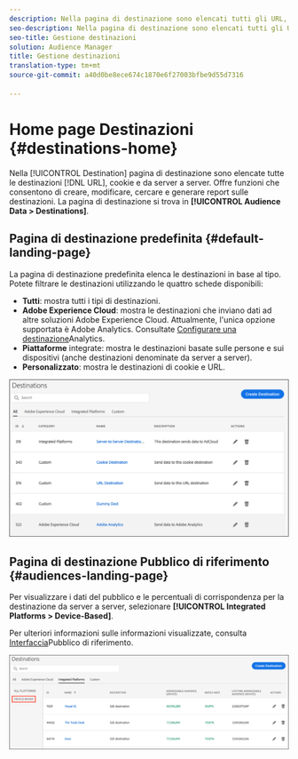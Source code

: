 ```yaml
---
description: Nella pagina di destinazione sono elencati tutti gli URL, i cookie e le destinazioni da server a server. Offre funzioni che consentono di creare, modificare, cercare e generare report sulle destinazioni. La pagina di destinazione si trova in Dati audience > Destinazioni.
seo-description: Nella pagina di destinazione sono elencati tutti gli URL, i cookie e le destinazioni da server a server. Offre funzioni che consentono di creare, modificare, cercare e generare report sulle destinazioni. La pagina di destinazione si trova in Dati audience > Destinazioni.
seo-title: Gestione destinazioni
solution: Audience Manager
title: Gestione destinazioni
translation-type: tm+mt
source-git-commit: a40d0be8ece674c1870e6f27003bfbe9d55d7316

---
```




# Home page Destinazioni {#destinations-home}

Nella [!UICONTROL Destination] pagina di destinazione sono elencate tutte le destinazioni [!DNL URL], cookie e da server a server. Offre funzioni che consentono di creare, modificare, cercare e generare report sulle destinazioni. La pagina di destinazione si trova in **[!UICONTROL Audience Data > Destinations]**.

## Pagina di destinazione predefinita {#default-landing-page}

<!-- destinations-home.xml -->

La pagina di destinazione predefinita elenca le destinazioni in base al tipo. Potete filtrare le destinazioni utilizzando le quattro schede disponibili:

* **Tutti**: mostra tutti i tipi di destinazioni.
* **Adobe Experience Cloud**: mostra le destinazioni che inviano dati ad altre soluzioni Adobe Experience Cloud. Attualmente, l'unica opzione supportata è Adobe Analytics. Consultate [Configurare una destinazione](/help/using/features/destinations/create-analytics-destination.md)Analytics.
* **Piattaforme** integrate: mostra le destinazioni basate sulle persone e sui dispositivi (anche destinazioni denominate da server a server).
* **Personalizzato**: mostra le destinazioni di cookie e URL.


![](assets/destinations-landing.png)

## Pagina di destinazione Pubblico di riferimento {#audiences-landing-page}

Per visualizzare i dati del pubblico e le percentuali di corrispondenza per la destinazione da server a server, selezionare **[!UICONTROL Integrated Platforms > Device-Based]**.

Per ulteriori informazioni sulle informazioni visualizzate, consulta [Interfaccia](/help/using/features/addressable-audiences.md#addressable-audience-interface)Pubblico di riferimento.

![](/help/using/features/assets/addressable-audiences-landing.png)